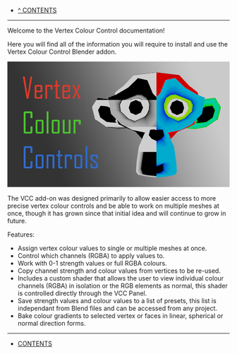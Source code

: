 * [^ CONTENTS](Contents.md)

***

Welcome to the Vertex Colour Control documentation!

Here you will find all of the information you will require to install and use the Vertex Colour Control Blender addon.

![](https://github.com/Squeyed-Addons/VCC-Docs/blob/main/Media/Images/VCC%20Title%20Image.png?raw=true)

The VCC add-on was designed primarily to allow easier access to more precise vertex colour controls and be able to work on multiple meshes at once, though it has grown since that initial idea and will continue to grow in future.

Features:
* Assign vertex colour values to single or multiple meshes at once.
* Control which channels (RGBA) to apply values to.
* Work with 0-1 strength values or full RGBA colours.
* Copy channel strength and colour values from vertices to be re-used.
* Includes a custom shader that allows the user to view individual colour channels (RGBA) in isolation or the RGB elements as normal, this shader is controlled directly through the VCC Panel.
* Save strength values and colour values to a list of presets, this list is independant from Blend files and can be accessed from any project.
* Bake colour gradients to selected vertex or faces in linear, spherical or normal direction forms.

***

* [CONTENTS](Contents.md)